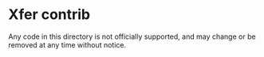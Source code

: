 # Xfer contrib

Any code in this directory is not officially supported, and may change or be
removed at any time without notice.
